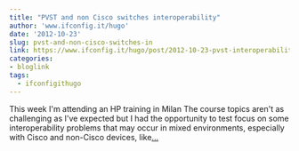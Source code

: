 ```yaml
---
title: "PVST and non Cisco switches interoperability"
author: 'www.ifconfig.it/hugo'
date: '2012-10-23'
slug: pvst-and-non-cisco-switches-in
link: https://www.ifconfig.it/hugo/post/2012-10-23-pvst-interoperability/
categories:
- bloglink
tags:
  - ifconfigithugo
---
```


This week I'm attending an HP training in Milan The course topics aren't as challenging as I've expected but I had the opportunity to test focus on some interoperability problems that may occur in mixed environments, especially with Cisco and non-Cisco devices, like[... <i class="fas fa-external-link-alt"></i>](https://www.ifconfig.it/hugo/post/2012-10-23-pvst-interoperability/)

